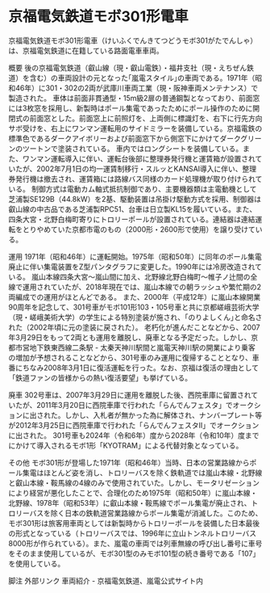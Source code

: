 # 京福電気鉄道モボ301形電車

京福電気鉄道モボ301形電車（けいふくでんきてつどうモボ301がたでんしゃ）は、京福電気鉄道に在籍している路面電車車両。

概要
後の京福電気鉄道（叡山線（現・叡山電鉄）・福井支社（現・えちぜん鉄道）を含む）の車両設計の元となった｢嵐電スタイル｣の車両である。1971年（昭和46年）に301・302の2両が武庫川車両工業（現・阪神車両メンテナンス）で製造された。
車体は前面非貫通型・15m級2扉の普通鋼製となっており、前面窓には3枚窓を採用し、新製時はポール集電であったためにポール操作のために開閉式の前面窓とした。前面窓上に前照灯を、上両側に標識灯を、右下に行先方向サボ受けを、右上にワンマン運転用のサイドミラーを装備している。京福電鉄の標準色であるダークアイボリーおよび前面窓下から側窓下にかけてダークグリーンのツートンで塗装されている。
車内ではロングシートを装備している。また、ワンマン運転導入に伴い、運転台後部に整理券発行機と運賃箱が設置されていたが、2002年7月1日の均一運賃制移行・スルッとKANSAI導入に伴い、整理券発行機は撤去され、運賃箱には路線バス同様のカード処理機が取り付けられている。
制御方式は電動カム軸式抵抗制御であり、主要機器類は主電動機として芝浦製SE129B（44.8kW）を2基、駆動装置は吊掛け駆動方式を採用、制御器は叡山線の中古品である芝浦製RPC51、台車は日立製KL15を履いている。また、四条大宮・北野白梅町寄りにトロリーポールが設置されている。連結器は連結運転をとりやめていた京都市電のもの（2000形・2600形で使用）を譲り受けている。

運用
1971年（昭和46年）に運転開始。1975年（昭和50年）に同年のポール集電廃止に伴い集電装置をZ型パンタグラフに変更した。1990年には冷房改造されている。
嵐山本線四条大宮～嵐山間に加え、北野線北野白梅町～帷子ノ辻間の全線で運用されていたが、2018年現在では、嵐山本線での朝ラッシュや繁忙期の2両編成での運用がほとんどである。
また、2000年（平成12年）に嵐山本線開業90周年を記念して、301号車がモボ101形103・105号車と共に京都嵯峨芸術大学（現・嵯峨美術大学）の学生による特別塗装が施され、｢のりよしくん｣と命名された（2002年頃に元の塗装に戻された）。
老朽化が進んだことなどから、2007年3月29日をもって2両とも運用を離脱し、廃車となる予定だった。しかし、京都市営地下鉄東西線二条駅 - 太秦天神川駅間と嵐電天神川駅の開業により乗客の増加が予想されることなどから、301号車のみ運用に復帰することとなり、車番にちなみ2008年3月1日に復活運転を行った。なお、京福は復活の理由として「鉄道ファンの皆様からの熱い復活要望」も挙げている。

廃車
302号車は、2007年3月29日に運用を離脱した後、西院車庫に留置されていたが、2011年3月20日に西院車庫で行われた「らんでんフェスタ」でオークションに出された。しかし、入札者が無かった為に解体され、ナンバープレート等が2012年3月25日に西院車庫で行われた「らんでんフェスタⅡ」でオークションに出された。
301号車も2024年（令和6年）度から2028年（令和10年）度までにかけて導入されるモボ1形「KYOTRAM」による代替対象となっている。

その他
モボ301形が登場した1971年（昭和46年）当時、日本の営業路線からポール集電はほとんど姿を消し、トロリーバスを除く鉄軌道では嵐山本線・北野線と叡山本線・鞍馬線の4線のみで使用されていた。しかし、モータリゼーションにより経営が悪化したことで、合理化のため1975年（昭和50年）に嵐山本線・北野線、1978年（昭和53年）に叡山本線・鞍馬線でポール集電が廃止され、トロリーバスを除く日本の鉄軌道営業路線からポール集電が消滅した。このため、モボ301形は旅客用車両としては新製時からトロリーポールを装備した日本最後の形式となっている（トロリーバスでは、1996年に立山トンネルトロリーバス8000形が作られている）。また、嵐電の車両では列車無線の呼び出し番号に車号をそのまま使用しているが、モボ301型のみモボ101型の続き番号である「107」を使用している。

脚注
外部リンク
車両紹介 - 京福電気鉄道、嵐電公式サイト内